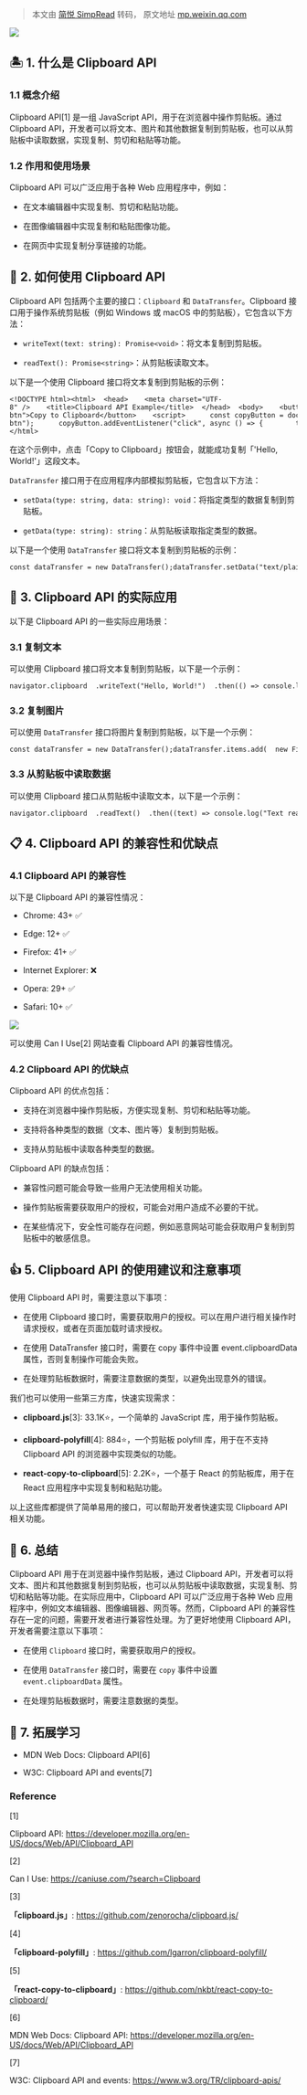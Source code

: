 > 本文由 [简悦 SimpRead](http://ksria.com/simpread/) 转码， 原文地址 [mp.weixin.qq.com](https://mp.weixin.qq.com/s/Ismr4dRzVlE6-M8O89VkuA)

![](https://mmbiz.qpic.cn/mmbiz_jpg/dy9CXeZLlCWaR8wXbPMT8AGYLo7DvicMg8Z1IMYRMzH2O4yVicSv3mon3EoVuv6Xwcv5wiaPq597s5qAmMCiagt1XQ/640?wx_fmt=jpeg)

🏝 1. 什么是 Clipboard API
-----------------------

### 1.1 概念介绍

Clipboard API[1] 是一组 JavaScript API，用于在浏览器中操作剪贴板。通过 Clipboard API，开发者可以将文本、图片和其他数据复制到剪贴板，也可以从剪贴板中读取数据，实现复制、剪切和粘贴等功能。

### 1.2 作用和使用场景

Clipboard API 可以广泛应用于各种 Web 应用程序中，例如：

*   在文本编辑器中实现复制、剪切和粘贴功能。
    
*   在图像编辑器中实现复制和粘贴图像功能。
    
*   在网页中实现复制分享链接的功能。
    

🎨 2. 如何使用 Clipboard API
------------------------

Clipboard API 包括两个主要的接口：`Clipboard` 和 `DataTransfer`。Clipboard 接口用于操作系统剪贴板（例如 Windows 或 macOS 中的剪贴板），它包含以下方法：

*   `writeText(text: string): Promise<void>`：将文本复制到剪贴板。
    
*   `readText(): Promise<string>`：从剪贴板读取文本。
    

以下是一个使用 Clipboard 接口将文本复制到剪贴板的示例：

```
<!DOCTYPE html><html>  <head>    <meta charset="UTF-8" />    <title>Clipboard API Example</title>  </head>  <body>    <button id="copy-btn">Copy to Clipboard</button>    <script>      const copyButton = document.getElementById("copy-btn");      copyButton.addEventListener("click", async () => {        try {          await navigator.clipboard.writeText("Hello, World!");          console.log("Text copied to clipboard");        } catch (error) {          console.error("Failed to copy text: ", error);        }      });    </script>  </body></html>
```

在这个示例中，点击「Copy to Clipboard」按钮会，就能成功复制「'Hello, World!'」这段文本。

`DataTransfer` 接口用于在应用程序内部模拟剪贴板，它包含以下方法：

*   `setData(type: string, data: string): void`：将指定类型的数据复制到剪贴板。
    
*   `getData(type: string): string`：从剪贴板读取指定类型的数据。
    

以下是一个使用 `DataTransfer` 接口将文本复制到剪贴板的示例：

```
const dataTransfer = new DataTransfer();dataTransfer.setData("text/plain", "Hello, World!");const element = document.createElement("div");element.addEventListener("copy", (event) => {  event.clipboardData.setData("text/plain", dataTransfer.getData("text/plain"));  event.preventDefault();});document.body.appendChild(element);element.dispatchEvent(new ClipboardEvent("copy"));
```

🧭 3. Clipboard API 的实际应用
-------------------------

以下是 Clipboard API 的一些实际应用场景：

### 3.1 复制文本

可以使用 Clipboard 接口将文本复制到剪贴板，以下是一个示例：

```
navigator.clipboard  .writeText("Hello, World!")  .then(() => console.log("Text copied to clipboard"))  .catch((error) => console.error("Failed to copy text: ", error));
```

### 3.2 复制图片

可以使用 `DataTransfer` 接口将图片复制到剪贴板，以下是一个示例：

```
const dataTransfer = new DataTransfer();dataTransfer.items.add(  new File(["hello world"], "hello.txt", { type: "text/plain" }));dataTransfer.items.add(  new File(["world"], "world.txt", { type: "text/plain" }));const element = document.createElement("div");element.addEventListener("copy", (event) => {  event.clipboardData.setData("text/plain", dataTransfer.getData("text/plain"));  event.clipboardData.files = dataTransfer.files;  event.preventDefault();});document.body.appendChild(element);element.dispatchEvent(new ClipboardEvent("copy"));
```

### 3.3 从剪贴板中读取数据

可以使用 Clipboard 接口从剪贴板中读取文本，以下是一个示例：

```
navigator.clipboard  .readText()  .then((text) => console.log("Text read from clipboard: ", text))  .catch((error) =>    console.error("Failed to read text from clipboard: ", error)  );
```

📋 4. Clipboard API 的兼容性和优缺点
----------------------------

### 4.1 Clipboard API 的兼容性

以下是 Clipboard API 的兼容性情况：

*   Chrome: 43+ ✅
    
*   Edge: 12+ ✅
    
*   Firefox: 41+ ✅
    
*   Internet Explorer: ❌
    
*   Opera: 29+ ✅
    
*   Safari: 10+ ✅
    

![](https://mmbiz.qpic.cn/mmbiz_png/dy9CXeZLlCWaR8wXbPMT8AGYLo7DvicMgnd7Utibhhuicc7Zj3EeficqejavuccLxHQApdwXq2DFvDjI3nzF7SS0Mw/640?wx_fmt=png)

可以使用 Can I Use[2] 网站查看 Clipboard API 的兼容性情况。

### 4.2 Clipboard API 的优缺点

Clipboard API 的优点包括：

*   支持在浏览器中操作剪贴板，方便实现复制、剪切和粘贴等功能。
    
*   支持将各种类型的数据（文本、图片等）复制到剪贴板。
    
*   支持从剪贴板中读取各种类型的数据。
    

Clipboard API 的缺点包括：

*   兼容性问题可能会导致一些用户无法使用相关功能。
    
*   操作剪贴板需要获取用户的授权，可能会对用户造成不必要的干扰。
    
*   在某些情况下，安全性可能存在问题，例如恶意网站可能会获取用户复制到剪贴板中的敏感信息。
    

👍 5. Clipboard API 的使用建议和注意事项
------------------------------

使用 Clipboard API 时，需要注意以下事项：

*   在使用 Clipboard 接口时，需要获取用户的授权。可以在用户进行相关操作时请求授权，或者在页面加载时请求授权。
    
*   在使用 DataTransfer 接口时，需要在 copy 事件中设置 event.clipboardData 属性，否则复制操作可能会失败。
    
*   在处理剪贴板数据时，需要注意数据的类型，以避免出现意外的错误。
    

我们也可以使用一些第三方库，快速实现需求：

*   **clipboard.js**[3]: 33.1K⭐，一个简单的 JavaScript 库，用于操作剪贴板。
    
*   **clipboard-polyfill**[4]: 884⭐，一个剪贴板 polyfill 库，用于在不支持 Clipboard API 的浏览器中实现类似的功能。
    
*   **react-copy-to-clipboard**[5]: 2.2K⭐，一个基于 React 的剪贴板库，用于在 React 应用程序中实现复制和粘贴功能。
    

以上这些库都提供了简单易用的接口，可以帮助开发者快速实现 Clipboard API 相关功能。

🍭 6. 总结
--------

Clipboard API 用于在浏览器中操作剪贴板，通过 Clipboard API，开发者可以将文本、图片和其他数据复制到剪贴板，也可以从剪贴板中读取数据，实现复制、剪切和粘贴等功能。在实际应用中，Clipboard API 可以广泛应用于各种 Web 应用程序中，例如文本编辑器、图像编辑器、网页等。然而，Clipboard API 的兼容性存在一定的问题，需要开发者进行兼容性处理。为了更好地使用 Clipboard API，开发者需要注意以下事项：

*   在使用 `Clipboard` 接口时，需要获取用户的授权。
    
*   在使用 `DataTransfer` 接口时，需要在 `copy` 事件中设置 `event.clipboardData` 属性。
    
*   在处理剪贴板数据时，需要注意数据的类型。
    

🎯 7. 拓展学习
----------

*   MDN Web Docs: Clipboard API[6]
    
*   W3C: Clipboard API and events[7]
    

### Reference

[1]

Clipboard API: https://developer.mozilla.org/en-US/docs/Web/API/Clipboard_API

[2]

Can I Use: https://caniuse.com/?search=Clipboard

[3]

**「clipboard.js」**: https://github.com/zenorocha/clipboard.js/

[4]

**「clipboard-polyfill」**: https://github.com/lgarron/clipboard-polyfill/

[5]

**「react-copy-to-clipboard」**: https://github.com/nkbt/react-copy-to-clipboard/

[6]

MDN Web Docs: Clipboard API: https://developer.mozilla.org/en-US/docs/Web/API/Clipboard_API

[7]

W3C: Clipboard API and events: https://www.w3.org/TR/clipboard-apis/